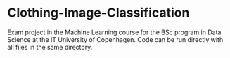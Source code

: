 # Clothing-Image-Classification
Exam project in the Machine Learning course for the BSc program in Data Science at the IT University of Copenhagen.
Code can be run directly with all files in the same directory.

